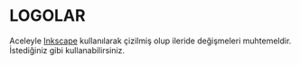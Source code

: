 # LOGOLAR

Aceleyle [Inkscape](https://inkscape.org/) kullanılarak çizilmiş olup ileride değişmeleri muhtemeldir.
İstediğiniz gibi kullanabilirsiniz.
